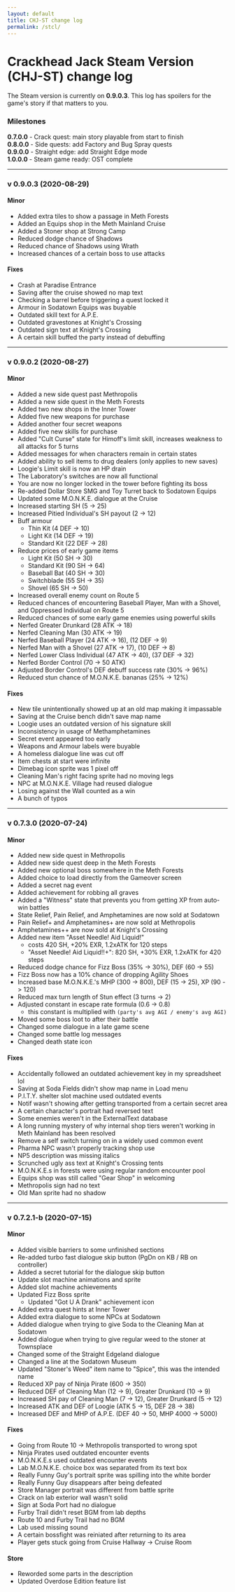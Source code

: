 ```yaml
---
layout: default
title: CHJ-ST change log
permalink: /stcl/
---
```


# Crackhead Jack Steam Version (CHJ-ST) change log

The Steam version is currently on **0.9.0.3**. This log has spoilers for the game's story if that matters to you.

### Milestones

**0.7.0.0** - Crack quest: main story playable from start to finish  
**0.8.0.0** - Side quests: add Factory and Bug Spray quests  
**0.9.0.0** - Straight edge: add Straight Edge mode  
**1.0.0.0** - Steam game ready: OST complete  

---

### v 0.9.0.3 (2020-08-29)

#### Minor

- Added extra tiles to show a passage in Meth Forests
- Added an Equips shop in the Meth Mainland Cruise
- Added a Stoner shop at Strong Camp
- Reduced dodge chance of Shadows
- Reduced chance of Shadows using Wrath
- Increased chances of a certain boss to use attacks

#### Fixes

- Crash at Paradise Entrance
- Saving after the cruise showed no map text
- Checking a barrel before triggering a quest locked it
- Armour in Sodatown Equips was buyable
- Outdated skill text for A.P.E.
- Outdated gravestones at Knight's Crossing
- Outdated sign text at Knight's Crossing
- A certain skill buffed the party instead of debuffing

---

### v 0.9.0.2 (2020-08-27)

#### Minor

- Added a new side quest past Methropolis
- Added a new side quest in the Meth Forests
- Added two new shops in the Inner Tower
- Added five new weapons for purchase
- Added another four secret weapons
- Added five new skills for purchase
- Added "Cult Curse" state for Himoff's limit skill, increases weakness to all attacks for 5 turns
- Added messages for when characters remain in certain states
- Added ability to sell items to drug dealers (only applies to new saves)
- Loogie's Limit skill is now an HP drain
- The Laboratory's switches are now all functional
- You are now no longer locked in the tower before fighting its boss
- Re-added Dollar Store SMG and Toy Turret back to Sodatown Equips
- Updated some M.O.N.K.E. dialogue at the Cruise
- Increased starting SH (5 -> 25)
- Increased Pitied Individual's SH payout (2 -> 12)
- Buff armour
    - Thin Kit (4 DEF -> 10)
    - Light Kit (14 DEF -> 19)
    - Standard Kit (22 DEF -> 28)
- Reduce prices of early game items
    - Light Kit (50 SH -> 30)
    - Standard Kit (90 SH -> 64)
    - Baseball Bat (40 SH -> 30)
    - Switchblade (55 SH -> 35)
    - Shovel (65 SH -> 50)
- Increased overall enemy count on Route 5
- Reduced chances of encountering Baseball Player, Man with a Shovel, and Oppressed Individual on Route 5
- Reduced chances of some early game enemies using powerful skills
- Nerfed Greater Drunkard (28 ATK -> 18)
- Nerfed Cleaning Man (30 ATK -> 19)
- Nerfed Baseball Player (24 ATK -> 16), (12 DEF -> 9)
- Nerfed Man with a Shovel (27 ATK -> 17), (10 DEF -> 8)
- Nerfed Lower Class Individual (47 ATK -> 40), (37 DEF -> 32)
- Nerfed Border Control (70 -> 50 ATK)
- Adjusted Border Control's DEF debuff success rate (30% -> 96%)
- Reduced stun chance of M.O.N.K.E. bananas (25% -> 12%)

#### Fixes

- New tile unintentionally showed up at an old map making it impassable
- Saving at the Cruise bench didn't save map name
- Loogie uses an outdated version of his signature skill
- Inconsistency in usage of Methamphetamines
- Secret event appeared too early
- Weapons and Armour labels were buyable
- A homeless dialogue line was cut off
- Item chests at start were infinite
- Dimebag icon sprite was 1 pixel off
- Cleaning Man's right facing sprite had no moving legs
- NPC at M.O.N.K.E. Village had reused dialogue
- Losing against the Wall counted as a win
- A bunch of typos

---

### v 0.7.3.0 (2020-07-24)

#### Minor

- Added new side quest in Methropolis
- Added new side quest deep in the Meth Forests
- Added new optional boss somewhere in the Meth Forests
- Added choice to load directly from the Gameover screen
- Added a secret nag event
- Added achievement for robbing all graves
- Added a "Witness" state that prevents you from getting XP from auto-win battles
- State Relief, Pain Relief, and Amphetamines are now sold at Sodatown
- Pain Relief+ and Amphetamines+ are now sold at Methropolis
- Amphetamines++ are now sold at Knight's Crossing
- Added new item "Asset Needle! Aid Liquid!"
    - costs 420 SH, +20% EXR, 1.2xATK for 120 steps
    - "Asset Needle! Aid Liquid!!+": 820 SH, +30% EXR, 1.2xATK for 420 steps
- Reduced dodge chance for Fizz Boss (35% -> 30%), DEF (60 -> 55)
- Fizz Boss now has a 10% chance of dropping Agility Shoes
- Increased base M.O.N.K.E.'s MHP (300 -> 800), DEF (15 -> 25), XP (90 -> 120)
- Reduced max turn length of Stun effect (3 turns -> 2)
- Adjusted constant in escape rate formula (0.6 -> 0.8)
    - this constant is multiplied with `(party's avg AGI / enemy's avg AGI)`
- Moved some boss loot to after their battle
- Changed some dialogue in a late game scene
- Changed some battle log messages
- Changed death state icon

#### Fixes

- Accidentally followed an outdated achievement key in my spreadsheet lol
- Saving at Soda Fields didn't show map name in Load menu
- P.I.T.Y. shelter slot machine used outdated events
- Notif wasn't showing after getting transported from a certain secret area
- A certain character's portrait had reversed text
- Some enemies weren't in the ExternalText database
- A long running mystery of why internal shop tiers weren't working in Meth Mainland has been resolved
- Remove a self switch turning on in a widely used common event
- Pharma NPC wasn't properly tracking shop use
- NP5 description was missing italics
- Scrunched ugly ass text at Knight's Crossing tents
- M.O.N.K.E.s in forests were using regular random encounter pool
- Equips shop was still called "Gear Shop" in welcoming
- Methropolis sign had no text
- Old Man sprite had no shadow

---

### v 0.7.2.1-b (2020-07-15)

#### Minor

- Added visible barriers to some unfinished sections
- Re-added turbo fast dialogue skip button (PgDn on KB / RB on controller)
- Added a secret tutorial for the dialogue skip button
- Update slot machine animations and sprite
- Added slot machine achievements
- Updated Fizz Boss sprite
    - Updated "Got U A Drank" achievement icon
- Added extra quest hints at Inner Tower
- Added extra dialogue to some NPCs at Sodatown
- Added dialogue when trying to give Soda to the Cleaning Man at Sodatown
- Added dialogue when trying to give regular weed to the stoner at Townsplace
- Changed some of the Straight Edgeland dialogue
- Changed a line at the Sodatown Museum
- Updated "Stoner's Weed" item name to "Spice", this was the intended name
- Reduced XP pay of Ninja Pirate (600 -> 350)
- Reduced DEF of Cleaning Man (12 -> 9), Greater Drunkard (10 -> 9)
- Increased SH pay of Cleaning Man (7 -> 12), Greater Drunkard (5 -> 12)
- Increased ATK and DEF of Loogie (ATK 5 -> 15, DEF 28 -> 38) 
- Increased DEF and MHP of A.P.E. (DEF 40 -> 50, MHP 4000 -> 5000)

#### Fixes

- Going from Route 10 -> Methropolis transported to wrong spot
- Ninja Pirates used outdated encounter events
- M.O.N.K.E.s used outdated encounter events
- Lab M.O.N.K.E. choice box was separated from its text box
- Really Funny Guy's portrait sprite was spilling into the white border
- Really Funny Guy disappears after being defeated
- Store Manager portrait was different from battle sprite
- Crack on lab exterior wall wasn't solid
- Sign at Soda Port had no dialogue
- Furby Trail didn't reset BGM from lab depths
- Route 10 and Furby Trail had no BGM
- Lab used missing sound
- A certain bossfight was reiniated after returning to its area
- Player gets stuck going from Cruise Hallway -> Cruise Room

#### Store

- Reworded some parts in the description
- Updated Overdose Edition feature list